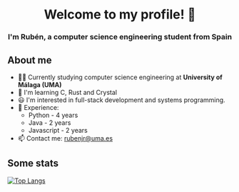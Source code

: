<h1 align="center">Welcome to my profile! 👋</h1>
<h3 align="center">I'm Rubén, a computer science engineering student from Spain</h3>

## About me

- 👨‍🎓 Currently studying computer science engineering at **University of Málaga (UMA)**
- 🌱 I'm learning C, Rust and Crystal
- 😃 I'm interested in full-stack development and systems programming.
- 💬 Experience:
  - Python      - 4 years
  - Java        - 2 years
  - Javascript  - 2 years
- 📫 Contact me: [rubenjr@uma.es](mailto:rubenjr@uma.es)

## Some stats

[![Top Langs](https://github-readme-stats.vercel.app/api/top-langs/?username=rubenjr0&show_icons=true)](https://github.com/anuraghazra/github-readme-stats)

<!---
**rubenjr0/rubenjr0** is a ✨ _special_ ✨ repository because its `README.md` (this file) appears on your GitHub profile.
-->

